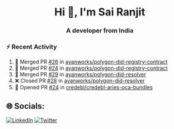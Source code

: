 <h1 align="center">Hi 👋, I'm Sai Ranjit</h1>
<h3 align="center">A developer from India</h3>

### :zap: Recent Activity

<!--START_SECTION:activity-->
1. 🎉 Merged PR [#26](https://github.com/ayanworks/polygon-did-registry-contract/pull/26) in [ayanworks/polygon-did-registry-contract](https://github.com/ayanworks/polygon-did-registry-contract)
2. 🎉 Merged PR [#24](https://github.com/ayanworks/polygon-did-registry-contract/pull/24) in [ayanworks/polygon-did-registry-contract](https://github.com/ayanworks/polygon-did-registry-contract)
3. 🎉 Merged PR [#29](https://github.com/ayanworks/polygon-did-resolver/pull/29) in [ayanworks/polygon-did-resolver](https://github.com/ayanworks/polygon-did-resolver)
4. ❌ Closed PR [#28](https://github.com/ayanworks/polygon-did-resolver/pull/28) in [ayanworks/polygon-did-resolver](https://github.com/ayanworks/polygon-did-resolver)
5. 💪 Opened PR [#24](https://github.com/credebl/credebl-aries-oca-bundles/pull/24) in [credebl/credebl-aries-oca-bundles](https://github.com/credebl/credebl-aries-oca-bundles)
<!--END_SECTION:activity-->

## 🌐 Socials:
[![LinkedIn](https://img.shields.io/badge/LinkedIn-%230077B5.svg?logo=linkedin&logoColor=white)](https://linkedin.com/in/sairanjit) [![Twitter](https://img.shields.io/badge/Twitter-%231DA1F2.svg?logo=Twitter&logoColor=white)](https://twitter.com/sairanjit_) 
